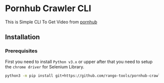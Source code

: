 # Pornhub Crawler CLI
This is Simple CLI To Get Video from [pornhub](https://www.pornhub.com/)


## Installation

### Prerequisites
First you need to install `Python v3.x` or upper after that you need to setup the `chrome driver` for Selenium Library.

```bash
python3 -m pip install git+https://github.com/rango-tools/pornhub-crawler-cli
```
